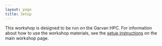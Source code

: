 ```yaml
---
layout: page
title: Setup
---
```


This workshop is designed to be run on the Garvan HPC. For information about how to
use the workshop materials, see the 
[setup instructions](https://www.datacarpentry.org/genomics-workshop/setup.html) on the main workshop page.
